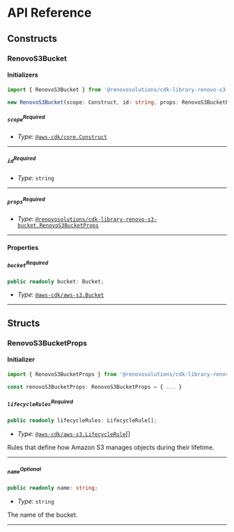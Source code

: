 # API Reference <a name="API Reference"></a>

## Constructs <a name="Constructs"></a>

### RenovoS3Bucket <a name="@renovosolutions/cdk-library-renovo-s3-bucket.RenovoS3Bucket"></a>

#### Initializers <a name="@renovosolutions/cdk-library-renovo-s3-bucket.RenovoS3Bucket.Initializer"></a>

```typescript
import { RenovoS3Bucket } from '@renovosolutions/cdk-library-renovo-s3-bucket'

new RenovoS3Bucket(scope: Construct, id: string, props: RenovoS3BucketProps)
```

##### `scope`<sup>Required</sup> <a name="@renovosolutions/cdk-library-renovo-s3-bucket.RenovoS3Bucket.parameter.scope"></a>

- *Type:* [`@aws-cdk/core.Construct`](#@aws-cdk/core.Construct)

---

##### `id`<sup>Required</sup> <a name="@renovosolutions/cdk-library-renovo-s3-bucket.RenovoS3Bucket.parameter.id"></a>

- *Type:* `string`

---

##### `props`<sup>Required</sup> <a name="@renovosolutions/cdk-library-renovo-s3-bucket.RenovoS3Bucket.parameter.props"></a>

- *Type:* [`@renovosolutions/cdk-library-renovo-s3-bucket.RenovoS3BucketProps`](#@renovosolutions/cdk-library-renovo-s3-bucket.RenovoS3BucketProps)

---



#### Properties <a name="Properties"></a>

##### `bucket`<sup>Required</sup> <a name="@renovosolutions/cdk-library-renovo-s3-bucket.RenovoS3Bucket.property.bucket"></a>

```typescript
public readonly bucket: Bucket;
```

- *Type:* [`@aws-cdk/aws-s3.Bucket`](#@aws-cdk/aws-s3.Bucket)

---


## Structs <a name="Structs"></a>

### RenovoS3BucketProps <a name="@renovosolutions/cdk-library-renovo-s3-bucket.RenovoS3BucketProps"></a>

#### Initializer <a name="[object Object].Initializer"></a>

```typescript
import { RenovoS3BucketProps } from '@renovosolutions/cdk-library-renovo-s3-bucket'

const renovoS3BucketProps: RenovoS3BucketProps = { ... }
```

##### `lifecycleRules`<sup>Required</sup> <a name="@renovosolutions/cdk-library-renovo-s3-bucket.RenovoS3BucketProps.property.lifecycleRules"></a>

```typescript
public readonly lifecycleRules: LifecycleRule[];
```

- *Type:* [`@aws-cdk/aws-s3.LifecycleRule`](#@aws-cdk/aws-s3.LifecycleRule)[]

Rules that define how Amazon S3 manages objects during their lifetime.

---

##### `name`<sup>Optional</sup> <a name="@renovosolutions/cdk-library-renovo-s3-bucket.RenovoS3BucketProps.property.name"></a>

```typescript
public readonly name: string;
```

- *Type:* `string`

The name of the bucket.

---



